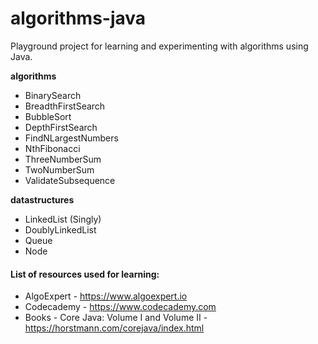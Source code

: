 # algorithms-java

Playground project for learning and experimenting with algorithms using Java.

**algorithms**

* BinarySearch
* BreadthFirstSearch
* BubbleSort
* DepthFirstSearch
* FindNLargestNumbers
* NthFibonacci
* ThreeNumberSum
* TwoNumberSum
* ValidateSubsequence

**datastructures**

* LinkedList (Singly)
* DoublyLinkedList
* Queue
* Node

#### List of resources used for learning:
* AlgoExpert - https://www.algoexpert.io
* Codecademy - https://www.codecademy.com
* Books - Core Java: Volume I and Volume II - https://horstmann.com/corejava/index.html